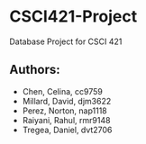 # CSCI421-Project
Database Project for CSCI 421

## Authors:
- Chen, Celina, cc9759
- Millard, David, djm3622
- Perez, Norton, nap1118
- Raiyani, Rahul, rmr9148
- Tregea, Daniel, dvt2706
